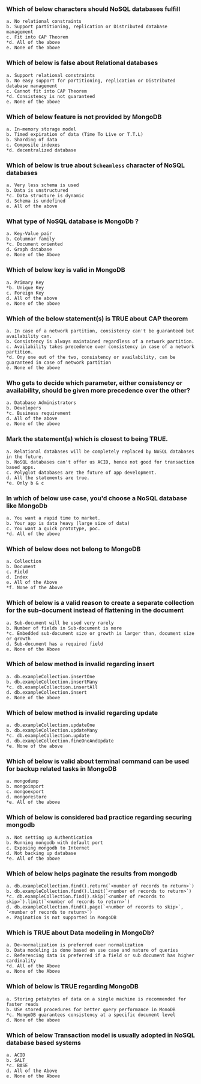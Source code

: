 ### Which of below characters should NoSQL databases fulfill

	a. No relational constraints
	b. Support partitioning, replication or Distributed database management
	c. Fit into CAP Theorem
	*d. All of the above
	e. None of the above

### Which of below is false about Relational databases

	a. Support relational constraints
	b. No easy support for partitioning, replication or Distributed database management
	c. Cannot fit into CAP Theorem
	*d. Consistency is not guaranteed
	e. None of the above

### Which of below feature is not provided by MongoDB

	a. In-memory storage model
	b. Timed expiration of data (Time To Live or T.T.L)
	b. Sharding of data
	c. Composite indexes
	*d. decentralized database

### Which of below is true about `Scheamless` character of NoSQL databases

	a. Very less schema is used
	b. Data is unstructured
	*c. Data structure is dynamic
	d. Schema is undefined
	e. All of the above

### What type of NoSQL database is MongoDb ?

	a. Key-Value pair
	b. Columnar family
	*c. Document oriented
	d. Graph database
	e. None of the Above

### Which of below key is valid in MongoDB

	a. Primary Key
	*b. Unique Key
	c. Foreign Key
	d. All of the above
	e. None of the above

### Which of the below statement(s) is TRUE about CAP theorem

	a. In case of a network partition, consistency can't be guaranteed but availability can.
	b. Consistency is always maintained regardless of a network partition.
	c. Availability takes precedence over consistency in case of a network partition.
	*d. Ony one out of the two, consistency or availability, can be guaranteed in case of network partition
	e. None of the above

### Who gets to decide which parameter, either consistency or availability, should be given more precedence over the other?

    a. Database Administrators
    b. Developers
    *c. Business requirement
    d. All of the above
    e. None of the above

### Mark the statement(s) which is closest to being TRUE.

	a. Relational databases will be completely replaced by NoSQL databases in the future.
	b. NoSQL databases can't offer us ACID, hence not good for transaction based apps.
	c. Polyglot databases are the future of app development.
	d. All the statements are true.
	*e. Only b & c

### In which of below use case, you'd choose a NoSQL database like MongoDb

	a. You want a rapid time to market.
	b. Your app is data heavy (large size of data)
	c. You want a quick prototype, poc.
	*d. All of the above

### Which of below does not belong to MongoDB

	a. Collection
	b. Document
	c. Field
	d. Index
	e. All of the Above
	*f. None of the Above

### Which of below is a valid reason to create a separate collection for the sub-document instead of flattening in the document

	a. Sub-document will be used very rarely
	b. Number of fields in Sub-document is more
	*c. Embedded sub-document size or growth is larger than, document size or growth
	d. Sub-document has a required field
	e. None of the Above

### Which of below method is invalid regarding insert

	a. db.exampleCollection.insertOne
	b. db.exampleCollection.insertMany
	*c. db.exampleCollection.insertAll
	d. db.exampleCollection.insert
	e. None of the above

### Which of below method is invalid regarding update

	a. db.exampleCollection.updateOne
	b. db.exampleCollection.updateMany
	*c. db.exampleCollection.update
	d. db.exampleCollection.fineOneAndUpdate
	*e. None of the above

### Which of below is valid about terminal command can be used for backup related tasks in MongoDB

	a. mongodump
	b. mongoimport
	c. mongoexport
	d. mongorestore
	*e. All of the above

### Which of below is considered bad practice regarding securing mongodb

	a. Not setting up Authentication
	b. Running mongodb with default port
	c. Exposing mongodb to Internet
	d. Not backing up database
	*e. All of the above

### Which of below helps paginate the results from mongodb

	a. db.exampleCollection.find().return(`<number of records to return>`)
	b. db.exampleCollection.find().limit(`<number of records to return>`)
	*c. db.exampleCollection.find().skip(`<number of records to skip>`).limit(`<number of records to return>`)
	d. db.exampleCollection.find().page(`<number of records to skip>`, `<number of records to return>`)
	e. Pagination is not supported in MongoDB

### Which is TRUE about Data modeling in MongoDb?

	a. De-normalization is preferred over normalization
	b. Data modeling is done based on use case and nature of queries
	c. Referencing data is preferred if a field or sub document has higher cardinality
	*d. All of the Above
	e. None of the Above

### Which of below is TRUE regarding MongoDB

	a. Storing petabytes of data on a single machine is recommended for faster reads
	b. USe stored procedures for better query performance in MonoDB
	*c. MongoDB guarantees consistency at a specific document level
	d. None of the above

### Which of below Transaction model is usually adopted in NoSQL database based systems

	a. ACID
	b. SALT
	*c. BASE
	d. All of the Above
	e. None of the Above
